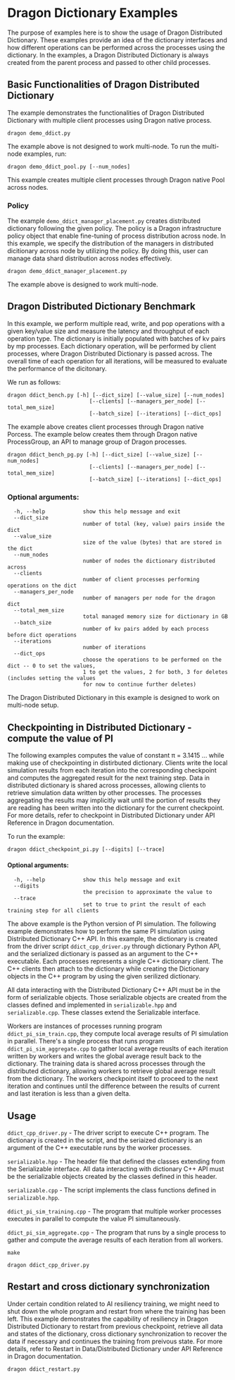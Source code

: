 # Dragon Dictionary Examples

The purpose of examples here is to show the usage of Dragon Distributed Dictionary. These examples
provide an idea of the dictionary interfaces and how different operations can be performed across the
processes using the dictionary. In the examples, a Dragon Distributed Dictionary is always created
from the parent process and passed to other child processes.

## Basic Functionalities of Dragon Distributed Dictionary

The example demonstrates the functionalities of Dragon Distributed Dictionary with multiple client
processes using Dragon native process.

```
dragon demo_ddict.py
```

The example above is not designed to work multi-node. To run the multi-node examples, run:

```
dragon demo_ddict_pool.py [--num_nodes]
```

This example creates multiple client processes through Dragon native Pool across nodes.

### Policy

The example `demo_ddict_manager_placement.py` creates distributed dictionary following the given
policy. The policy is a Dragon infrastructure policy object that enable fine-tuning of process
distribution across node. In this example, we specify the distribution of the managers in
distributed dicitionary across node by utilizing the policy. By doing this, user can manage data
shard distribution across nodes effectively.

```
dragon demo_ddict_manager_placement.py
```

The example above is designed to work multi-node.

## Dragon Distributed Dictionary Benchmark

In this example, we perform multiple read, write, and pop operations with a given key/value size
and measure the latency and throughput of each operation type. The dictionary is initially populated
with batches of kv pairs by mp processes. Each dictionary operation, will be performed by client
processes, where Dragon Distributed Dictionary is passed across. The overall time of each operation
for all iterations, will be measured to evaluate the performance of the dicitonary.

We run as follows:
```
dragon ddict_bench.py [-h] [--dict_size] [--value_size] [--num_nodes]
                          [--clients] [--managers_per_node] [--total_mem_size]
                          [--batch_size] [--iterations] [--dict_ops]
```

The example above creates client processes through Dragon native Porcess. The example below creates
them through Dragon native ProcessGroup, an API to manage group of Dragon processes.

```
dragon ddict_bench_pg.py [-h] [--dict_size] [--value_size] [--num_nodes]
                          [--clients] [--managers_per_node] [--total_mem_size]
                          [--batch_size] [--iterations] [--dict_ops]
```

### Optional arguments:
```
  -h, --help            show this help message and exit
  --dict_size
                        number of total (key, value) pairs inside the dict
  --value_size
                        size of the value (bytes) that are stored in the dict
  --num_nodes
                        number of nodes the dictionary distributed across
  --clients
                        number of client processes performing operations on the dict
  --managers_per_node
                        number of managers per node for the dragon dict
  --total_mem_size
                        total managed memory size for dictionary in GB
  --batch_size
                        number of kv pairs added by each process before dict operations
  --iterations
                        number of iterations
  --dict_ops
                        choose the operations to be performed on the dict -- 0 to set the values,
                        1 to get the values, 2 for both, 3 for deletes (includes setting the values
                        for now to continue further deletes)
```

The Dragon Distributed Dictionary in this example is designed to work on multi-node setup.

## Checkpointing in Distributed Dictionary - compute the value of PI

The following examples computes the value of constant π = 3.1415 ... while making use of checkpointing
in distirbuted dictionary. Clients write the local simulation results from each iteration into the
corresponding checkpoint and computes the aggregated result for the next training step. Data in distributed dictionary is shared across processes, allowing clients to retrieve simulation data written by other
processes. The processes aggregating the results may implicitly wait until the portion of results they
are reading has been written into the dictionary for the current checkpoint. For more details, refer to
checkpoint in Distributed Dictionary under API Reference in Dragon documentation.

To run the example:
```
dragon ddict_checkpoint_pi.py [--digits] [--trace]
```

#### Optional arguments:
```
  -h, --help            show this help message and exit
  --digits
                        the precision to approximate the value to
  --trace
                        set to true to print the result of each training step for all clients
```

The above example is the Python version of PI simulation. The following example demonstrates how to
perform the same PI simulation using Distributed Dictionary C++ API. In this example, the dictionary
is created from the driver script `ddict_cpp_driver.py` through dictionary Python API, and the serialized
dictionary is passed as an argument to the C++ executable. Each processes represents a single C++
dictionary client. The C++ clients then attach to the dictionary while creating the Dictionary objects
in the C++ program by using the given serilized dictionary.

All data interacting with the Distributed Dictionary C++ API must be in the form of serializable objects.
Those serializable objects are created from the classes defined and implemented in `serializable.hpp`
and `serializable.cpp`. These classes extend the Serializable interface.

Workers are instances of processes running program `ddict_pi_sim_train.cpp`, they compute local average
results of PI simulation in parallel. There's a single process that runs program `ddict_pi_sim_aggregate.cpp`
to gather local average reuslts of each iteration written by workers and writes the global average result
back to the dictionary. The training data is shared across processes through the distributed dictionary,
allowing workers to retrieve global average result from the dictionary. The workers checkpoint itself to
proceed to the next iteration and continues until the difference between the results of current and last
iteration is less than a given delta.

## Usage

`ddict_cpp_driver.py` - The driver script to execute C++ program. The dictionary is created in the script,
and the seriaized dictionary is an argument of the C++ executable runs by the worker processes.

`serializable.hpp` - The header file that defined the classes extending from the Serializable interface.
All data interacting with dictionary C++ API must be the serializable objects created by the classes
defined in this header.

`serializable.cpp` - The script implements the class functions defined in `serializable.hpp`.

`ddict_pi_sim_training.cpp` - The program that multiple worker processes executes in parallel to compute
the value PI simultaneously.

`ddict_pi_sim_aggregate.cpp` - The program that runs by a single process to gather and compute the average
results of each iteration from all workers.

```
make

dragon ddict_cpp_driver.py
```

## Restart and cross dictionary synchronization

Under certain condition related to AI resiliency training, we might need to shut down the whole program
and restart from where the training has been left. This example demonstrates the capability of resiliency
in Dragon Distributed Dictionary to restart from previous checkpoint, retrieve all data and states of the
dictionary, cross dictionary synchronization to recover the data if necessary and continues the training
from preivous state. For more details, refer to Restart in Data/Distributed Dictionary under API Reference
in Dragon documentation.

```
dragon ddict_restart.py
```